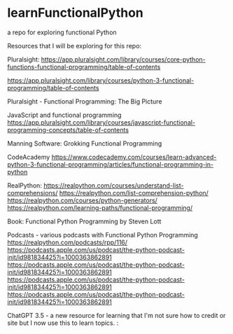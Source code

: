 # learnFunctionalPython
a repo for exploring functional Python

Resources that I will be exploring for this repo:

Pluralsight:
https://app.pluralsight.com/library/courses/core-python-functions-functional-programming/table-of-contents

https://app.pluralsight.com/library/courses/python-3-functional-programming/table-of-contents

Pluralsight - Functional Programming: The Big Picture

JavaScript and functional programming https://app.pluralsight.com/library/courses/javascript-functional-programming-concepts/table-of-contents

Manning Software: Grokking Functional Programming

CodeAcademy https://www.codecademy.com/courses/learn-advanced-python-3-functional-programming/articles/functional-programming-in-python

RealPython:
https://realpython.com/courses/understand-list-comprehensions/
https://realpython.com/list-comprehension-python/
https://realpython.com/courses/python-generators/
https://realpython.com/learning-paths/functional-programming/

Book: Functional Python Programming by Steven Lott

Podcasts - various podcasts with Functional Python Programming
https://realpython.com/podcasts/rpp/116/
https://podcasts.apple.com/us/podcast/the-python-podcast-init/id981834425?i=1000363862891
https://podcasts.apple.com/us/podcast/the-python-podcast-init/id981834425?i=1000363862891
https://podcasts.apple.com/us/podcast/the-python-podcast-init/id981834425?i=1000363862891
https://podcasts.apple.com/us/podcast/the-python-podcast-init/id981834425?i=1000363862891

ChatGPT 3.5 - a new resource for learning that I'm not sure how to credit or site but I now use this to learn topics. :

